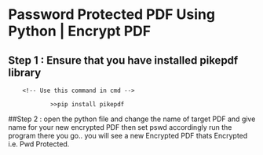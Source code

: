 # Password Protected PDF Using Python | Encrypt PDF

<!-- Follow the following steps  -->

## Step 1 : Ensure that you have installed pikepdf library

        <!-- Use this command in cmd -->

                >>pip install pikepdf

##Step 2 : open the python file and change the name of target PDF and give name for your new encrypted PDF then set pswd accordingly run the program there you go.. you will see a new Encrypted PDF thats Encrypted i.e. Pwd Protected.
